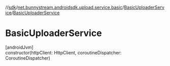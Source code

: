 //[sdk](../../../index.md)/[net.bunnystream.androidsdk.upload.service.basic](../index.md)/[BasicUploaderService](index.md)/[BasicUploaderService](-basic-uploader-service.md)

# BasicUploaderService

[androidJvm]\
constructor(httpClient: HttpClient, coroutineDispatcher: CoroutineDispatcher)
